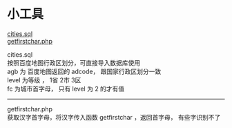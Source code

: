 # 小工具

<a href="#cities">cities.sql</a><br />
<a href="#getfc">getfirstchar.php</a><br />


<a name="cities">cities.sql</a><br />
按照百度地图行政区划分，可直接导入数据库使用<br />
agb 为 百度地图返回的 adcode， 跟国家行政区划分一致<br />
level 为等级 ， 1省 2市 3区<br />
fc 为城市首字母， 只有 level 为 2 的才有值<br />

------

<a name="getfc">getfirstchar.php</a><br />
获取汉字首字母，将汉字传入函数 getfirstchar ，返回首字母， 有些字识别不了<br />

